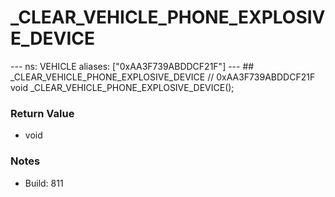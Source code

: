 # _CLEAR_VEHICLE_PHONE_EXPLOSIVE_DEVICE

--- ns: VEHICLE aliases: ["0xAA3F739ABDDCF21F"] --- ## _CLEAR_VEHICLE_PHONE_EXPLOSIVE_DEVICE  // 0xAA3F739ABDDCF21F void _CLEAR_VEHICLE_PHONE_EXPLOSIVE_DEVICE();

### Return Value
* void

### Notes
* Build: 811

